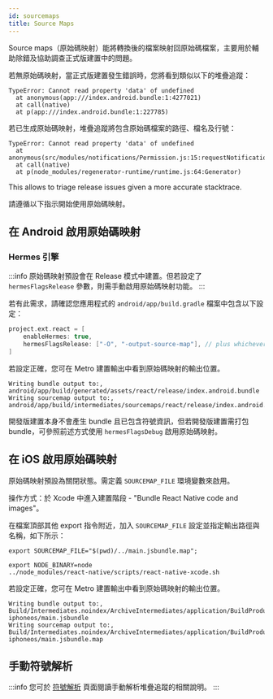 ```yaml
---
id: sourcemaps
title: Source Maps
---
```


Source maps（原始碼映射）能將轉換後的檔案映射回原始碼檔案，主要用於輔助除錯及協助調查正式版建置中的問題。

若無原始碼映射，當正式版建置發生錯誤時，您將看到類似以下的堆疊追蹤：

```text
TypeError: Cannot read property 'data' of undefined
  at anonymous(app:///index.android.bundle:1:4277021)
  at call(native)
  at p(app:///index.android.bundle:1:227785)
```

若已生成原始碼映射，堆疊追蹤將包含原始碼檔案的路徑、檔名及行號：

```text
TypeError: Cannot read property 'data' of undefined
  at anonymous(src/modules/notifications/Permission.js:15:requestNotificationPermission)
  at call(native)
  at p(node_modules/regenerator-runtime/runtime.js:64:Generator)
```

This allows to triage release issues given a more accurate stacktrace.

請遵循以下指示開始使用原始碼映射。

## 在 Android 啟用原始碼映射

### Hermes 引擎

:::info
原始碼映射預設會在 Release 模式中建置。但若設定了 `hermesFlagsRelease` 參數，則需手動啟用原始碼映射功能。
:::

若有此需求，請確認您應用程式的 `android/app/build.gradle` 檔案中包含以下設定：

```groovy
project.ext.react = [
    enableHermes: true,
    hermesFlagsRelease: ["-O", "-output-source-map"], // plus whichever flag was required to set this away from default
]
```

若設定正確，您可在 Metro 建置輸出中看到原始碼映射的輸出位置。

```text
Writing bundle output to:, android/app/build/generated/assets/react/release/index.android.bundle
Writing sourcemap output to:, android/app/build/intermediates/sourcemaps/react/release/index.android.bundle.packager.map
```

開發版建置本身不會產生 bundle 且已包含符號資訊，但若開發版建置需打包 bundle，可參照前述方式使用 `hermesFlagsDebug` 啟用原始碼映射。

## 在 iOS 啟用原始碼映射

原始碼映射預設為關閉狀態。需定義 `SOURCEMAP_FILE` 環境變數來啟用。

操作方式：於 Xcode 中進入建置階段 - "Bundle React Native code and images"。

在檔案頂部其他 export 指令附近，加入 `SOURCEMAP_FILE` 設定並指定輸出路徑與名稱，如下所示：

```
export SOURCEMAP_FILE="$(pwd)/../main.jsbundle.map";

export NODE_BINARY=node
../node_modules/react-native/scripts/react-native-xcode.sh
```

若設定正確，您可在 Metro 建置輸出中看到原始碼映射的輸出位置。

```text
Writing bundle output to:, Build/Intermediates.noindex/ArchiveIntermediates/application/BuildProductsPath/Release-iphoneos/main.jsbundle
Writing sourcemap output to:, Build/Intermediates.noindex/ArchiveIntermediates/application/BuildProductsPath/Release-iphoneos/main.jsbundle.map
```

## 手動符號解析

:::info
您可於 [符號解析](symbolication.md) 頁面閱讀手動解析堆疊追蹤的相關說明。
:::